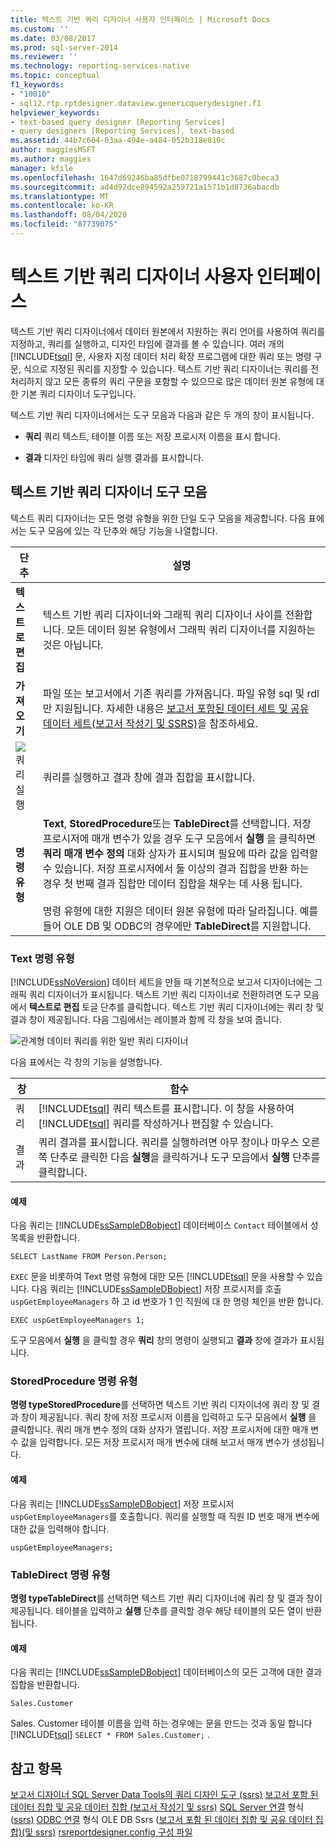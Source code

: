 ```yaml
---
title: 텍스트 기반 쿼리 디자이너 사용자 인터페이스 | Microsoft Docs
ms.custom: ''
ms.date: 03/08/2017
ms.prod: sql-server-2014
ms.reviewer: ''
ms.technology: reporting-services-native
ms.topic: conceptual
f1_keywords:
- "10010"
- sql12.rtp.rptdesigner.dataview.genericquerydesigner.f1
helpviewer_keywords:
- text-based query designer [Reporting Services]
- query designers [Reporting Services], text-based
ms.assetid: 44b7c664-03aa-494e-a484-052b318e810c
author: maggiesMSFT
ms.author: maggies
manager: kfile
ms.openlocfilehash: 1647d69246ba85dfbe0718799441c3687c0beca3
ms.sourcegitcommit: ad4d92dce894592a259721a1571b1d8736abacdb
ms.translationtype: MT
ms.contentlocale: ko-KR
ms.lasthandoff: 08/04/2020
ms.locfileid: "87739075"
---
```

# <a name="text-based-query-designer-user-interface"></a>텍스트 기반 쿼리 디자이너 사용자 인터페이스
  텍스트 기반 쿼리 디자이너에서 데이터 원본에서 지원하는 쿼리 언어를 사용하여 쿼리를 지정하고, 쿼리를 실행하고, 디자인 타임에 결과를 볼 수 있습니다. 여러 개의 [!INCLUDE[tsql](../includes/tsql-md.md)] 문, 사용자 지정 데이터 처리 확장 프로그램에 대한 쿼리 또는 명령 구문, 식으로 지정된 쿼리를 지정할 수 있습니다. 텍스트 기반 쿼리 디자이너는 쿼리를 전처리하지 않고 모든 종류의 쿼리 구문을 포함할 수 있으므로 많은 데이터 원본 유형에 대한 기본 쿼리 디자이너 도구입니다.

 텍스트 기반 쿼리 디자이너에서는 도구 모음과 다음과 같은 두 개의 창이 표시됩니다.

-   **쿼리** 쿼리 텍스트, 테이블 이름 또는 저장 프로시저 이름을 표시 합니다.

-   **결과** 디자인 타임에 쿼리 실행 결과를 표시합니다.

## <a name="text-based-query-designer-toolbar"></a>텍스트 기반 쿼리 디자이너 도구 모음
 텍스트 쿼리 디자이너는 모든 명령 유형을 위한 단일 도구 모음을 제공합니다. 다음 표에서는 도구 모음에 있는 각 단추와 해당 기능을 나열합니다.

|단추|설명|
|------------|-----------------|
|**텍스트로 편집**|텍스트 기반 쿼리 디자이너와 그래픽 쿼리 디자이너 사이를 전환합니다. 모든 데이터 원본 유형에서 그래픽 쿼리 디자이너를 지원하는 것은 아닙니다.|
|**가져오기**|파일 또는 보고서에서 기존 쿼리를 가져옵니다. 파일 유형 sql 및 rdl만 지원됩니다. 자세한 내용은 [보고서 포함된 데이터 세트 및 공유 데이터 세트&#40;보고서 작성기 및 SSRS&#41;](report-data/report-embedded-datasets-and-shared-datasets-report-builder-and-ssrs.md)을 참조하세요.|
|![쿼리 실행](../analysis-services/media/rsqdicon-run.gif "쿼리 실행")|쿼리를 실행하고 결과 창에 결과 집합을 표시합니다.|
|**명령 유형**|**Text**, **StoredProcedure**또는 **TableDirect**를 선택합니다. 저장 프로시저에 매개 변수가 있을 경우 도구 모음에서 **실행** 을 클릭하면 **쿼리 매개 변수 정의** 대화 상자가 표시되며 필요에 따라 값을 입력할 수 있습니다. 저장 프로시저에서 둘 이상의 결과 집합을 반환 하는 경우 첫 번째 결과 집합만 데이터 집합을 채우는 데 사용 됩니다.<br /><br /> 명령 유형에 대한 지원은 데이터 원본 유형에 따라 달라집니다. 예를 들어 OLE DB 및 ODBC의 경우에만 **TableDirect**를 지원합니다.|

### <a name="command-type-text"></a>Text 명령 유형
 [!INCLUDE[ssNoVersion](../includes/ssnoversion-md.md)] 데이터 세트을 만들 때 기본적으로 보고서 디자이너에는 그래픽 쿼리 디자이너가 표시됩니다. 텍스트 기반 쿼리 디자이너로 전환하려면 도구 모음에서 **텍스트로 편집** 토글 단추를 클릭합니다. 텍스트 기반 쿼리 디자이너에는 쿼리 창 및 결과 창이 제공됩니다. 다음 그림에서는 레이블과 함께 각 창을 보여 줍니다.

 ![관계형 데이터 쿼리를 위한 일반 쿼리 디자이너](../analysis-services/media/rsqd-dsaw-sql-generic.gif "관계형 데이터 쿼리를 위한 일반 쿼리 디자이너")

 다음 표에서는 각 창의 기능을 설명합니다.

|창|함수|
|----------|--------------|
|쿼리|[!INCLUDE[tsql](../includes/tsql-md.md)] 쿼리 텍스트를 표시합니다. 이 창을 사용하여 [!INCLUDE[tsql](../includes/tsql-md.md)] 쿼리를 작성하거나 편집할 수 있습니다.|
|결과|쿼리 결과를 표시합니다. 쿼리를 실행하려면 아무 창이나 마우스 오른쪽 단추로 클릭한 다음 **실행**을 클릭하거나 도구 모음에서 **실행** 단추를 클릭합니다.|

#### <a name="example"></a>예제
 다음 쿼리는 [!INCLUDE[ssSampleDBobject](../includes/sssampledbobject-md.md)] 데이터베이스 `Contact` 테이블에서 성 목록을 반환합니다.

```
SELECT LastName FROM Person.Person;
```

 `EXEC` 문을 비롯하여 Text 명령 유형에 대한 모든 [!INCLUDE[tsql](../includes/tsql-md.md)] 문을 사용할 수 있습니다. 다음 쿼리는 [!INCLUDE[ssSampleDBobject](../includes/sssampledbobject-md.md)] 저장 프로시저를 호출 `uspGetEmployeeManagers` 하 고 id 번호가 1 인 직원에 대 한 명령 체인을 반환 합니다.

```
EXEC uspGetEmployeeManagers 1;
```

 도구 모음에서 **실행** 을 클릭할 경우 **쿼리** 창의 명령이 실행되고 **결과** 창에 결과가 표시됩니다.

### <a name="command-type-storedprocedure"></a>StoredProcedure 명령 유형
 **명령 typeStoredProcedure**를 선택하면 텍스트 기반 쿼리 디자이너에 쿼리 창 및 결과 창이 제공됩니다. 쿼리 창에 저장 프로시저 이름을 입력하고 도구 모음에서 **실행** 을 클릭합니다. 쿼리 매개 변수 정의 대화 상자가 열립니다. 저장 프로시저에 대한 매개 변수 값을 입력합니다. 모든 저장 프로시저 매개 변수에 대해 보고서 매개 변수가 생성됩니다.

#### <a name="example"></a>예제
 다음 쿼리는 [!INCLUDE[ssSampleDBobject](../includes/sssampledbobject-md.md)] 저장 프로시저 `uspGetEmployeeManagers`를 호출합니다. 쿼리를 실행할 때 직원 ID 번호 매개 변수에 대한 값을 입력해야 합니다.

```
uspGetEmployeeManagers;
```

### <a name="command-type-tabledirect"></a>TableDirect 명령 유형
 **명령 typeTableDirect**를 선택하면 텍스트 기반 쿼리 디자이너에 쿼리 창 및 결과 창이 제공됩니다. 테이블을 입력하고 **실행** 단추를 클릭할 경우 해당 테이블의 모든 열이 반환됩니다.

#### <a name="example"></a>예제
 다음 쿼리는 [!INCLUDE[ssSampleDBobject](../includes/sssampledbobject-md.md)] 데이터베이스의 모든 고객에 대한 결과 집합을 반환합니다.

 `Sales.Customer`

 Sales. Customer 테이블 이름을 입력 하는 경우에는 문을 만드는 것과 동일 합니다 [!INCLUDE[tsql](../includes/tsql-md.md)] `SELECT * FROM Sales.Customer;` .

## <a name="see-also"></a>참고 항목
 [보고서 디자이너 SQL Server Data Tools의 쿼리 디자인 도구 &#40;ssrs&#41;](report-data/query-design-tools-ssrs.md) [보고서 포함 된 데이터 집합 및 공유 데이터 집합 &#40;보고서 작성기 및 ssrs&#41;](report-data/report-embedded-datasets-and-shared-datasets-report-builder-and-ssrs.md) [SQL Server 연결](report-data/sql-server-connection-type-ssrs.md) 형식 &#40;[ssrs&#41;](report-data/ole-db-connection-type-ssrs.md) [ODBC 연결](report-data/odbc-connection-type-ssrs.md) 형식 OLE DB Ssrs &#40;[보고서 포함 된 데이터 집합 및 공유 데이터 집합&#41;&#40;및 ssrs&#41;](report-data/report-embedded-datasets-and-shared-datasets-report-builder-and-ssrs.md) [rsreportdesigner.config 구성 파일](report-server/rsreportdesigner-configuration-file.md)


